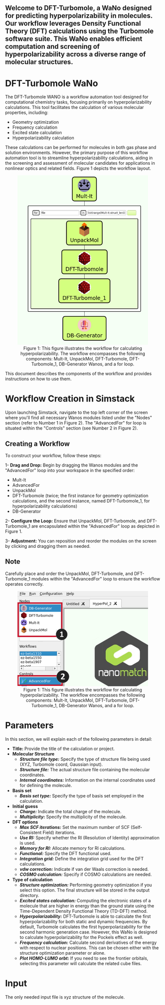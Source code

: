 **Welcome to DFT-Turbomole, a WaNo designed for predicting hyperpolarizability in molecules. Our workflow leverages Density Functional Theory (DFT) calculations using the Turbomole software suite. This WaNo enables efficient computation and screening of hyperpolarizability across a diverse range of molecular structures.**
---
# DFT-Turbomole WaNo

The DFT-Turbomole WANO is a workflow automation tool designed for computational chemistry tasks, focusing primarily on hyperpolarizability calculations. This tool facilitates the calculation of various molecular properties, including:
- Geometry optimization
- Frequency calculation
- Excited state calculation
- Hyperpolarizability calculation

These calculations can be performed for molecules in both gas phase and solution environments. However, the primary purpose of this workflow automation tool is to streamline hyperpolarizability calculations, aiding in the screening and assessment of molecular candidates for applications in nonlinear optics and related fields. Figure 1 depicts the workflow layout.

<figure align="center">
    <img src="images/wano1.png" alt="Alt Text">
    <figcaption>Figure 1: This figure illustrates the workflow for calculating hyperpolarizability. The workflow encompasses the following components: Mult-It, UnpackMol, DFT-Turbomole, DFT-Turbomole_1, DB-Generator Wanos, and a for loop.
</figcaption>
</figure>


This document describes the components of the workflow and provides instructions on how to use them.
# Workflow Creation in Simstack
Upon launching Simstack, navigate to the top left corner of the screen where you'll find all necessary Wanos modules listed under the "Nodes" section (refer to Number 1 in Figure 2). The "AdvancedFor" for loop is situated within the "Controls" section (see Number 2 in Figure 2).

## Creating a Workflow
To construct your workflow, follow these steps:

1- **Drag and Drop:** Begin by dragging the Wanos modules and the "AdvancedFor" loop into your workspace in the specified order:
 - Mult-It
 - AdvancedFor
 - UnpackMol
 - DFT-Turbomole (twice; the first instance for geometry optimization calculations, and the second instance, named DFT-Turbomole_1, for hyperpolarizability calculations)
 - DB-Generator

2- **Configure the Loop:** Ensure that UnpackMol, DFT-Turbomole, and DFT-Turbomole_1 are encapsulated within the "AdvancedFor" loop as depicted in Figure 1.

3- **Adjustment:** You can reposition and reorder the modules on the screen by clicking and dragging them as needed.

## Note 
Carefully place and order the UnpackMol, DFT-Turbomole, and DFT-Turbomole_1 modules within the "AdvancedFor" loop to ensure the workflow operates correctly.

<figure align="center">
    <img src="images/wano3a.png" alt="Alt Text">
    <figcaption>Figure 1: This figure illustrates the workflow for calculating hyperpolarizability. The workflow encompasses the following components: Mult-It, UnpackMol, DFT-Turbomole, DFT-Turbomole_1, DB-Generator Wanos, and a for loop.
</figcaption>
</figure>

# Parameters
In this section, we will explain each of the following parameters in detail:
- **Title:** Provide the title of the calculation or project.
- **Molecular Structure**
    - _**Structure file type:**_ Specify the type of structure file being used (XYZ, Turbomole coord, Gaussian input).
    - _**Structure file:**_ The actual structure file containing the molecular coordinates.
    - _**Internal coordinates:**_ Information on the internal coordinates used for defining the molecule.
- **Basis set**
    - _**Basis set type:**_ Specify the type of basis set employed in the calculation.
- **Initial guess**
    - _**Charge:**_ Indicate the total charge of the molecule.
    - _**Multiplicity:**_ Specify the multiplicity of the molecule.
- **DFT options**
    - _**Max SCF iterations:**_ Set the maximum number of SCF (Self-Consistent Field) iterations.
    - _**Use RI:**_ Specify whether the RI (Resolution of Identity) approximation is used.
    - _**Memory for RI:**_ Allocate memory for RI calculations.
    - _**Functional:**_ Specify the DFT functional used.
    - _**Integration grid:**_ Define the integration grid used for the DFT calculations.
    - _**vdw correction:**_ Indicate if van der Waals correction is needed.
    - _**COSMO calculation:**_ Specify if COSMO calculations are needed.
- **Type of calculation**
    - _**Structure optimization:**_ Performing geometry optimization if you select this option. The final structure will be stored in the output directory.
    - _**Excited states calculation:**_ Computing the electronic states of a molecule that are higher in energy than the ground state using the Time-Dependent Density Functional Theory (TD-DFT) method.
    - _**Hyperpolarizability:**_ DFT-Turbomole is able to calculate the first hyperpolarizability for both static and dynamic frequencies. By default, Turbomole calculates the first hyperpolarizability for the second harmonic generation case. However, this WaNo is designed to calculate hyperpolarizability for the Pockels effect as well.
    - _**Frequency calculation:**_ Calculate second derivatives of the energy with respect to nuclear positions. This can be chosen either with the structure optimization parameter or alone.
    - _**Plot HOMO-LUMO orbt:**_  If you need to see the frontier orbitals, selecting this parameter will calculate the related cube files.

# Input
The only needed input file is xyz structure of the molecule.
